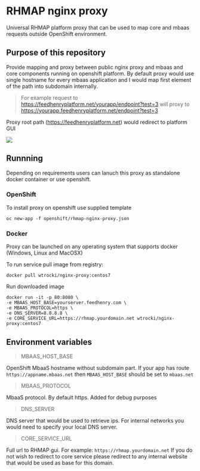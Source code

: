 # RHMAP nginx proxy

Universal RHMAP platform proxy that can be used to map core and 
mbaas requests outside OpenShift environment.

## Purpose of this repository

Provide mapping and proxy between public nginx proxy and
mbaas and core components running on openshift platform.
By default proxy would use single hostname for every mbaas application 
and I would map first element of the path into subdomain internally.

> For example request to https://feedhenryplatform.net/yourapp/endpoint?test=3 will proxy to https://yourapp.feedhenryplatform.net/endpoint?test=3

Proxy root path (https://feedhenryplatform.net) would redirect to platform GUI

![](http://m.memegen.com/952r4r.jpg)

## Runnning

Depending on requirements users can lanuch this proxy as standalone docker container or use openshift. 

### OpenShift 

To install proxy on openshift use supplied template

    oc new-app -f openshift/rhmap-nginx-proxy.json

### Docker

Proxy can be launched on any operating system that supports docker (Windows, Linux and MacOSX)

To run service pull image from registry:

    docker pull wtrocki/nginx-proxy:centos7

Run downloaded image 

    docker run -it -p 80:8080 \
    -e MBAAS_HOST_BASE=yourserver.feedhenry.com \
    -e MBAAS_PROTOCOL=https \
    -e DNS_SERVER=8.8.8.8 \
    -e CORE_SERVICE_URL=https://rhmap.yourdomain.net wtrocki/nginx-proxy:centos7


## Environment variables

> MBAAS_HOST_BASE

OpenShift MbaaS hostname without subdomain part. 
If your app has route `https://appname.mbaas.net`  then `MBAAS_HOST_BASE` should be set to `mbaas.net`

>  MBAAS_PROTOCOL

MbaaS protocol. By default https. Added for debug purposes

> DNS_SERVER

DNS server that would be used to retrieve ips. 
For internal networks you would need to specify your local DNS server.


> CORE_SERVICE_URL

Full url to RHMAP gui. For example: `https://rhmap.yourdomain.net`
If you do not wish to redirect to core service please redirect to any internal website that would be used as base for this domain.